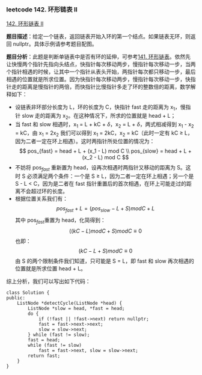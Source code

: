 ### leetcode 142. 环形链表 II

[142. 环形链表 II](https://leetcode-cn.com/problems/linked-list-cycle-ii/)

**题目描述**：给定一个链表，返回链表开始入环的第一个结点。如果链表无环，则返回 nullptr。具体示例请参考题目配图。

**题目分析**：此题是判断单链表中是否有环的延伸，可参考[141. 环形链表](https://leetcode-cn.com/problems/linked-list-cycle/)。依然先让快慢两个指针先指向头结点，快指针每次移动两步，慢指针每次移动一步，当两个指针相遇的时候，让其中一个指针从表头开始，两指针每次都只移动一步，最后相遇的位置就是所求位置。因为快指针每次移动两步，慢指针每次移动一步，快指针走的距离是慢指针的两倍，而快指针比慢指针多走了环的整数倍的距离，数学解释如下：

-   设链表非环部分长度为 L，环的长度为 C，快指针 fast 走的距离为 x$_1$，慢指针 slow 走的距离为 x$_2$。在这种情况下，所求的位置就是 head + L；
-   当 fast 和 slow 相遇时，x$_1$ = L + kC + $\delta$，x$_2$ = L + $\delta$，两式相减得到 x$_1$ - x$_2$ = kC，由 x$_1$ = 2x$_2$ 我们可以得到 x$_1$ = 2kC，x$_2$ = kC（此时一定有 kC $\geq$ L，因为二者一定在环上相遇）。这时两指针所处位置的情况为：
    $$
    pos_{fast} = head + L + (x_1 - L) mod C
    \\
    pos_{slow} = head + L + (x_2 - L) mod C
    $$
-   不妨将 pos$_{fast}$ 重新置为 head，设再次相遇时两指针又移动的距离为 S。这时 S 必须满足两个条件：一个是 S $\geq$ L，因为二者一定在环上相遇；另一个是 S - L < C，因为是二者在 fast 指针重置后的首次相遇，在环上可能走过的距离不会超过环的长度。
-   根据位置关系我们有：
    $$
    pos_{fast} + L = (pos_{slow} - L + S) mod C + L
    $$
    其中 pos$_{fast}$重置为 head，化简得到：
    $$
    ((kC - L) mod C + S) mod C \equiv 0
    $$
    也即：
    $$
    (kC - L + S) mod C \equiv 0
    $$
    由 S 的两个限制条件我们知道，只可能是 S = L，即 fast 和 slow 再次相遇的位置就是所求位置 head + L。

综上分析，我们可以写出如下代码：

```
class Solution {
public:
    ListNode *detectCycle(ListNode *head) {
        ListNode *slow = head, *fast = head;
        do {
            if (!fast || !fast->next) return nullptr;
            fast = fast->next->next;
            slow = slow->next;
        } while (fast != slow);
        fast = head;
        while (fast != slow)
            fast = fast->next, slow = slow->next;
        return fast;
    }
}
```
